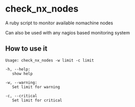 # check_nx_nodes

A ruby script to monitor available nomachine nodes

Can also be used with any nagios based monitoring system

## How to use it

```
Usage: check_nx_nodes -w limit -c limit

-h, --help:
   show help

-w, --warning:
   Set limit for warning

-c, --critical
   Set limit for critical
````
